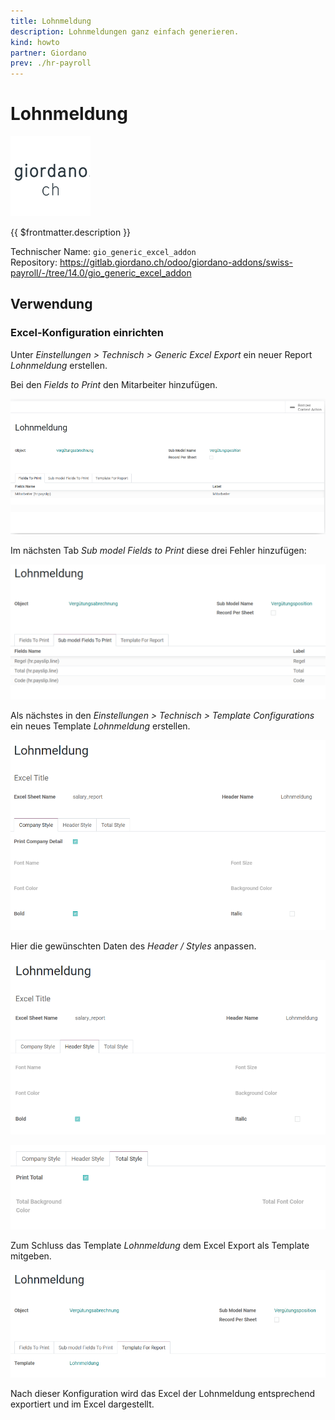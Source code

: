 ```yaml
---
title: Lohnmeldung
description: Lohnmeldungen ganz einfach generieren.
kind: howto
partner: Giordano
prev: ./hr-payroll
---
```

# Lohnmeldung
![](attachments/odoo_icon_gioardano.png)

{{ $frontmatter.description }}

Technischer Name: `gio_generic_excel_addon`\
Repository: <https://gitlab.giordano.ch/odoo/giordano-addons/swiss-payroll/-/tree/14.0/gio_generic_excel_addon>

## Verwendung

### Excel-Konfiguration einrichten

Unter *Einstellungen > Technisch > Generic Excel Export* ein neuer Report *Lohnmeldung* erstellen.

Bei den *Fields to Print* den Mitarbeiter hinzufügen.

![](attachments/Lohnmeldung%20Mitarbeiter.png)

Im nächsten Tab *Sub model Fields to Print* diese drei Fehler hinzufügen:

![](attachments/Lohnmeldung%20Felder.png)

Als nächstes in den *Einstellungen > Technisch > Template Configurations* ein neues Template *Lohnmeldung* erstellen.

![](attachments/Lohmeldung%20Report.png)

Hier die gewünschten Daten des *Header / Styles* anpassen.

![](attachments/Lohnmeldung%20Report%20Header%20Style.png)

![](attachments/Lohnmeldung%20Report%20Total%20Style.png)

Zum Schluss das Template *Lohnmeldung* dem Excel Export als Template mitgeben.

![](attachments/Lohnmeldung%20Template%20for%20Report.png)

Nach dieser Konfiguration wird das Excel der Lohnmeldung entsprechend exportiert und im Excel dargestellt.
